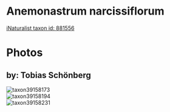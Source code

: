 
Anemonastrum narcissiflorum
===========================
  
[iNaturalist taxon id: 881556](https://www.inaturalist.org/taxa/881556)
# Photos

## by: Tobias Schönberg
  
![taxon39158173](https://inaturalist-open-data.s3.amazonaws.com/photos/42696029/medium.jpeg)  
![taxon39158194](https://inaturalist-open-data.s3.amazonaws.com/photos/42696057/medium.jpeg)  
![taxon39158231](https://inaturalist-open-data.s3.amazonaws.com/photos/42696094/medium.jpeg)
